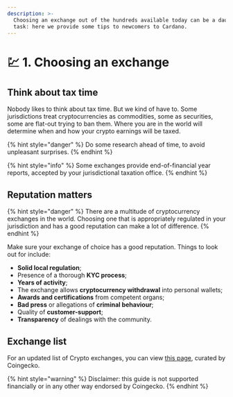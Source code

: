 ```yaml
---
description: >-
  Choosing an exchange out of the hundreds available today can be a daunting
  task: here we provide some tips to newcomers to Cardano.
---
```


# 💹 1. Choosing an exchange

## Think about tax time

Nobody likes to think about tax time. But we kind of have to. Some jurisdictions treat cryptocurrencies as commodities, some as securities, some are flat-out trying to ban them. Where you are in the world will determine when and how your crypto earnings will be taxed.&#x20;

{% hint style="danger" %}
Do some research ahead of time, to avoid unpleasant surprises.&#x20;
{% endhint %}

{% hint style="info" %}
Some exchanges provide end-of-financial year reports, accepted by your jurisdictional taxation office.
{% endhint %}

## Reputation matters

{% hint style="danger" %}
There are a multitude of cryptocurrency exchanges in the world. Choosing one that is appropriately regulated in your jurisdiction and has a good reputation can make a lot of difference.
{% endhint %}

Make sure your exchange of choice has a good reputation. Things to look out for include:

* **Solid local regulation**;
* Presence of a thorough **KYC process**;
* **Years of activity**;
* The exchange allows **cryptocurrency withdrawal** into personal wallets;
* **Awards and certifications** from competent organs;
* **Bad press** or allegations of **criminal behaviour**;
* Quality of **customer-support**;
* **Transparency** of dealings with the community.

## Exchange list

For an updated list of Crypto exchanges, you can view [this page](https://www.coingecko.com/en/exchanges), curated by Coingecko.&#x20;

{% hint style="warning" %}
Disclaimer: this guide is not supported financially or in any other way endorsed by Coingecko.&#x20;
{% endhint %}
